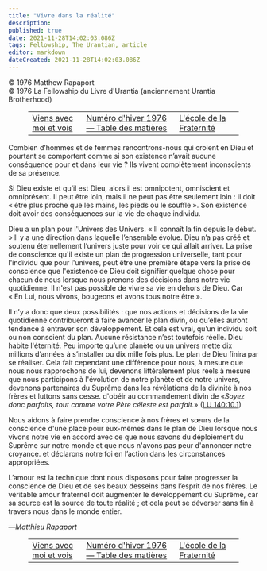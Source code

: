 ```yaml
---
title: "Vivre dans la réalité"
description: 
published: true
date: 2021-11-28T14:02:03.086Z
tags: Fellowship, The Urantian, article
editor: markdown
dateCreated: 2021-11-28T14:02:03.086Z
---
```


<p class="v-card v-sheet theme--light grey lighten-3 px-2">© 1976 Matthew Rapaport<br>© 1976 La Fellowship du Livre d'Urantia (anciennement Urantia Brotherhood)</p>
<figure class="table chapter-navigator">
  <table>
    <tbody>
      <tr>
        <td>
        <a href="/fr/article/Wesley_James/Come_With_Me_And_See">
          <span class="mdi mdi-arrow-left-drop-circle"></span><span class="pl-2">Viens avec moi et vois</span>
        </a>
        </td>
        <td>
        <a href="/fr/index/articles_the_urantian#numéro-d'hiver-1976">
          <span class="mdi mdi-book-open-variant"></span><span class="pl-2">Numéro d'hiver 1976 — Table des matières</span>
        </a>
        </td>
        <td>
        <a href="/fr/article/Meredith_Sprunger/The_Brotherhood_School">
          <span class="pr-2">L'école de la Fraternité</span><span class="mdi mdi-arrow-right-drop-circle"></span>
        </a>
        </td>
      </tr>
    </tbody>
  </table>
</figure>



Combien d’hommes et de femmes rencontrons-nous qui croient en Dieu et pourtant se comportent comme si son existence n’avait aucune conséquence pour et dans leur vie ? Ils vivent complètement inconscients de sa présence.

Si Dieu existe et qu’il est Dieu, alors il est omnipotent, omniscient et omniprésent. Il peut être loin, mais il ne peut pas être seulement loin : il doit « être plus proche que les mains, les pieds ou le souffle ». Son existence doit avoir des conséquences sur la vie de chaque individu.

Dieu a un plan pour l'Univers des Univers. « Il connaît la fin depuis le début. » Il y a une direction dans laquelle l’ensemble évolue. Dieu n’a pas créé et soutenu éternellement l’univers juste pour voir ce qui allait arriver. La prise de conscience qu'il existe un plan de progression universelle, tant pour l'individu que pour l'univers, peut être une première étape vers la prise de conscience que l'existence de Dieu doit signifier quelque chose pour chacun de nous lorsque nous prenons des décisions dans notre vie quotidienne. Il n'est pas possible de vivre sa vie en dehors de Dieu. Car « En Lui, nous vivons, bougeons et avons tous notre être ».

Il n’y a donc que deux possibilités : que nos actions et décisions de la vie quotidienne contribueront à faire avancer le plan divin, ou qu’elles auront tendance à entraver son développement. Et cela est vrai, qu’un individu soit ou non conscient du plan. Aucune résistance n’est toutefois réelle. Dieu habite l'éternité. Peu importe qu’une planète ou un univers mette dix millions d’années à s’installer ou dix mille fois plus. Le plan de Dieu finira par se réaliser. Cela fait cependant une différence pour nous, à mesure que nous nous rapprochons de lui, devenons littéralement plus réels à mesure que nous participons à l'évolution de notre planète et de notre univers, devenons partenaires du Suprême dans les révélations de la divinité à nos frères et luttons sans cesse. d'obéir au commandement divin de «_Soyez donc parfaits, tout comme votre Père céleste est parfait._» ([LU 140:10.1](/fr/The_Urantia_Book/140#p10_1))

Nous aidons à faire prendre conscience à nos frères et sœurs de la conscience d'une place pour eux-mêmes dans le plan de Dieu lorsque nous vivons notre vie en accord avec ce que nous savons du déploiement du Suprême sur notre monde et que nous n'avons pas peur d'annoncer notre croyance. et déclarons notre foi en l’action dans les circonstances appropriées.

L’amour est la technique dont nous disposons pour faire progresser la conscience de Dieu et de ses beaux desseins dans l’esprit de nos frères. Le véritable amour fraternel doit augmenter le développement du Suprême, car sa source est la source de toute réalité ; et cela peut se déverser sans fin à travers nous dans le monde entier.

—_Matthieu Rapaport_



<figure class="table chapter-navigator">
  <table>
    <tbody>
      <tr>
        <td>
        <a href="/fr/article/Wesley_James/Come_With_Me_And_See">
          <span class="mdi mdi-arrow-left-drop-circle"></span><span class="pl-2">Viens avec moi et vois</span>
        </a>
        </td>
        <td>
        <a href="/fr/index/articles_the_urantian#numéro-d'hiver-1976">
          <span class="mdi mdi-book-open-variant"></span><span class="pl-2">Numéro d'hiver 1976 — Table des matières</span>
        </a>
        </td>
        <td>
        <a href="/fr/article/Meredith_Sprunger/The_Brotherhood_School">
          <span class="pr-2">L'école de la Fraternité</span><span class="mdi mdi-arrow-right-drop-circle"></span>
        </a>
        </td>
      </tr>
    </tbody>
  </table>
</figure>
